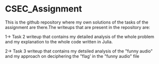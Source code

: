# CSEC_Assignment
This is the github repository where my own solutions of the tasks of the assignment are there.The writeups that are present in the repository are:

1-> Task 2 writeup that contains my detailed analysis of the whole problem and my explanation to the whole code written in Julia.

2-> Task 3 writeup that contains my detsiled analysis of the "funny audio" and my approach on deciphering the "flag' in the "funny audio" file 
